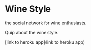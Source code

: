 # Wine Style

the social network for wine enthusiasts.

Quip about the wine style.

[link to heroku app](link to heroku app)

